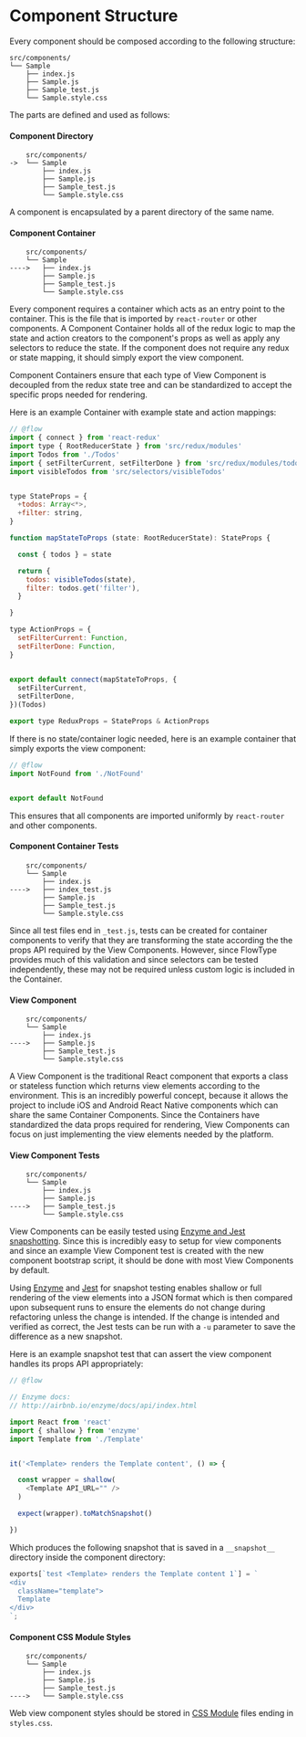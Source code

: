 # Component Structure

Every component should be composed according to the following structure:

```
src/components/
└── Sample
    ├── index.js
    ├── Sample.js
    ├── Sample_test.js
    └── Sample.style.css
```

The parts are defined and used as follows:

#### Component Directory

```
    src/components/
->  └── Sample
        ├── index.js
        ├── Sample.js
        ├── Sample_test.js
        └── Sample.style.css
```

A component is encapsulated by a parent directory of the same name.

#### Component Container

```
    src/components/
    └── Sample
---->   ├── index.js
        ├── Sample.js
        ├── Sample_test.js
        └── Sample.style.css
```

Every component requires a container which acts as an entry point to the
container. This is the file that is imported by `react-router` or other
components. A Component Container holds all of the redux logic to map the state
and action creators to the component's props as well as apply any selectors to
reduce the state. If the component does not require any redux or state mapping,
it should simply export the view component.

Component Containers ensure that each type of View Component is decoupled from
the redux state tree and can be standardized to accept the specific props
needed for rendering.

Here is an example Container with example state and action mappings:

```js
// @flow
import { connect } from 'react-redux'
import type { RootReducerState } from 'src/redux/modules'
import Todos from './Todos'
import { setFilterCurrent, setFilterDone } from 'src/redux/modules/todos'
import visibleTodos from 'src/selectors/visibleTodos'


type StateProps = {
  +todos: Array<*>,
  +filter: string,
}

function mapStateToProps (state: RootReducerState): StateProps {

  const { todos } = state

  return {
    todos: visibleTodos(state),
    filter: todos.get('filter'),
  }

}

type ActionProps = {
  setFilterCurrent: Function,
  setFilterDone: Function,
}


export default connect(mapStateToProps, {
  setFilterCurrent,
  setFilterDone,
})(Todos)

export type ReduxProps = StateProps & ActionProps
```

If there is no state/container logic needed, here is an example container that
simply exports the view component:

```js
// @flow
import NotFound from './NotFound'


export default NotFound
```

This ensures that all components are imported uniformly by `react-router` and
other components.

#### Component Container Tests

```
    src/components/
    └── Sample
        ├── index.js
---->   ├── index_test.js
        ├── Sample.js
        ├── Sample_test.js
        └── Sample.style.css
```

Since all test files end in `_test.js`, tests can be created for container
components to verify that they are transforming the state according the the
props API required by the View Components. However, since FlowType provides
much of this validation and since selectors can be tested independently, these
may not be required unless custom logic is included in the Container.

#### View Component

```
    src/components/
    └── Sample
        ├── index.js
---->   ├── Sample.js
        ├── Sample_test.js
        └── Sample.style.css
```

A View Component is the traditional React component that exports a class or
stateless function which returns view elements according to the environment.
This is an incredibly powerful concept, because it allows the project to
include iOS and Android React Native components which can share the same
Container Components. Since the Containers have standardized the data props
required for rendering, View Components can focus on just implementing the view
elements needed by the platform.

#### View Component Tests

```
    src/components/
    └── Sample
        ├── index.js
        ├── Sample.js
---->   ├── Sample_test.js
        └── Sample.style.css
```

View Components can be easily tested using [Enzyme and Jest snapshotting][1].
Since this is incredibly easy to setup for view components and since an example
View Component test is created with the new component bootstrap script, it
should be done with most View Components by default.

Using [Enzyme][2] and [Jest][3] for snapshot testing enables shallow or full
rendering of the view elements into a JSON format which is then compared upon
subsequent runs to ensure the elements do not change during refactoring unless
the change is intended. If the change is intended and verified as correct, the
Jest tests can be run with a `-u` parameter to save the difference as a new
snapshot.

Here is an example snapshot test that can assert the view component handles its props API appropriately:

```js
// @flow

// Enzyme docs:
// http://airbnb.io/enzyme/docs/api/index.html

import React from 'react'
import { shallow } from 'enzyme'
import Template from './Template'


it('<Template> renders the Template content', () => {

  const wrapper = shallow(
    <Template API_URL="" />
  )

  expect(wrapper).toMatchSnapshot()

})
```

Which produces the following snapshot that is saved in a `__snapshot__`
directory inside the component directory:

```js
exports[`test <Template> renders the Template content 1`] = `
<div
  className="template">
  Template
</div>
`;
```

#### Component CSS Module Styles

```
    src/components/
    └── Sample
        ├── index.js
        ├── Sample.js
        ├── Sample_test.js
---->   └── Sample.style.css
```

Web view component styles should be stored in [CSS Module][4] files ending in
`styles.css`.

[1]: https://github.com/adriantoine/enzyme-to-json#usage
[2]: http://airbnb.io/enzyme/
[3]: https://facebook.github.io/jest/docs/tutorial-react.html
[4]: https://github.com/css-modules/css-modules
